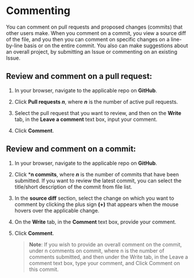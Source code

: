 # Commenting

You can comment on pull requests and proposed changes (commits) that other users make. When you comment on a commit, you view a source diff of the file, and you then you can comment on specific changes on a line-by-line basis or on the entire commit. You also can make suggestions about an overall project, by submitting an Issue or commenting on an existing Issue.

## Review and comment on a pull request:

1.	In your browser, navigate to the applicable repo on **GitHub**.

1.	Click **Pull requests *n***, where ***n*** is the number of active pull requests.

2.	Select the pull request that you want to review, and then on the **Write** tab, in the **Leave a comment** text box, input your comment.

3.	Click **Comment**.

## Review and comment on a commit:

1.	In your browser, navigate to the applicable repo on **GitHub**.

2.	Click ***n commits**, where ***n*** is the number of commits that have been submitted. If you want to review the latest commit, you can select the title/short description of the commit from file list.

3.	In the **source diff** section, select the change on which you want to comment by clicking the plus sign **(+)** that appears when the mouse hovers over the applicable change.

4.	On the **Write** tab, in the **Comment** text box, provide your comment.

5.	Click **Comment**.

    > **Note**: If you wish to provide an overall comment on the commit, under n comments on commit, where n is the number of comments submitted, and then under the Write tab, in the Leave a comment text box, type your comment, and Click Comment on this commit.
